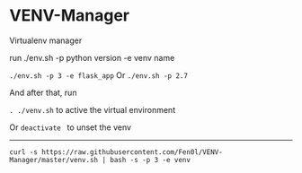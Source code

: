 # VENV-Manager


Virtualenv manager

run ./env.sh -p python version -e venv name

`./env.sh -p 3 -e flask_app` Or  `./env.sh -p 2.7`

And after that, run 

`. ./venv.sh` to active the virtual environment

Or
`deactivate ` to unset the venv


-----


`curl -s https://raw.githubusercontent.com/Fen0l/VENV-Manager/master/venv.sh | bash -s -p 3 -e venv`
